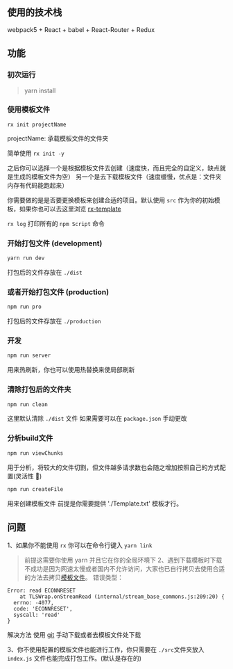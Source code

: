 ## 使用的技术栈
webpack5 + React + babel + React-Router + Redux 

## 功能

### 初次运行
> yarn install


### 使用模板文件 

~~~shell
rx init projectName
~~~
projectName: 承载模板文件的文件夹

简单使用 `rx init -y`

之后你可以选择一个是根据模板文件去创建（速度快，而且完全的自定义，缺点就是生成的模板文件为空） 另一个是去下载模板文件（速度缓慢，优点是：文件夹内存有代码能跑起来）

你需要做的是是否要更换模板来创建合适的项目。默认使用 `src` 作为你的初始模板，如果你也可以去这里浏览 [rx-template](https://github.com/xiaochengzi6/Rx-template)

`rx log` 打印所有的 `npm Script` 命令

### 开始打包文件 (development)
~~~js
yarn run dev
~~~
打包后的文件存放在 `./dist`

### 或者开始打包文件 (production)
~~~js
npm run pro
~~~
打包后的文件存放在 `./production`

### 开发
~~~js
npm run server
~~~
用来热刷新，你也可以使用热替换来使局部刷新

### 清除打包后的文件夹
~~~js
npm run clean
~~~
这里默认清除 `./dist` 文件 如果需要可以在 `package.json` 手动更改

### 分析build文件
~~~js
npm run viewChunks
~~~
用于分析，将较大的文件切割，但文件越多请求数也会随之增加按照自己的方式配置(灵活性 🤣)

~~~js
npm run createFile
~~~
用来创建模板文件 前提是你需要提供 './Template.txt' 模板才行。

## 问题
1、如果你不能使用 `rx` 你可以在命令行键入 `yarn link` 
> 前提这需要你使用 yarn 并且它在你的全局环境下
2、遇到下载模板时下载不成功是因为网速太慢或者国内不允许访问，大家也已自行拷贝去使用合适的方法去拷贝[模板文件](https://github.com/xiaochengzi6/Rx-template)。
错误类型：
~~~shell
Error: read ECONNRESET
    at TLSWrap.onStreamRead (internal/stream_base_commons.js:209:20) {
  errno: -4077,
  code: 'ECONNRESET',
  syscall: 'read'
}
~~~
解决方法 使用 [git](https://gitee.com/xiaochengzi6/rx-template) 手动下载或者去模板文件处下载

3、你不使用配置的模板文件也能进行工作，你只需要在 `./src`文件夹放入 `index.js` 文件也能完成打包工作。(默认是存在的)
